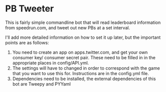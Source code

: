 # PB Tweeter
This is fairly simple commandline bot that will read leaderboard information from speedrun.com, and tweet out new PBs at a set interval.

I'll add more detailed information on how to set it up later, but the important points are as follows:

1. You need to create an app on apps.twitter.com, and get your own consumer key/ consumer secret pair. These need to be filled in in the appropriate places in config/API.yml.
2. The settings will have to changed in order to correspond with the game that you want to use this for. Instructions are in the config.yml file.
3. Dependencies need to be installed, the external dependencies of this bot are Tweepy and PYYaml
